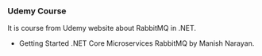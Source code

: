 ### Udemy Course

It is course from Udemy website about RabbitMQ in .NET.
- Getting Started .NET Core Microservices RabbitMQ by Manish Narayan.
